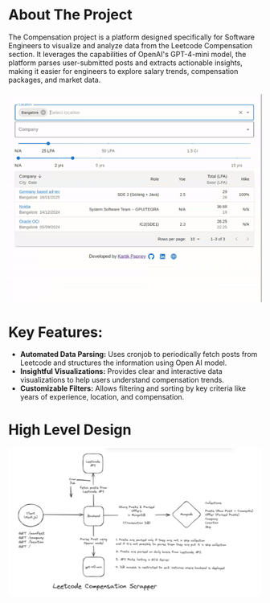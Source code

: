 # About The Project

The Compensation project is a platform designed specifically for Software Engineers to visualize and analyze data from the Leetcode Compensation section. It leverages the capabilities of OpenAI's GPT-4-mini model, the platform parses user-submitted posts and extracts actionable insights, making it easier for engineers to explore salary trends, compensation packages, and market data.
<p style="margin-top: 20px; margin-bottom: 20px;">
  <img src="compensation.gif" alt="Demo">
</p>

# Key Features:

<ul>
    <li>
    <b>Automated Data Parsing:</b> Uses cronjob to periodically fetch posts from Leetcode and structures the information using Open AI model.
    </li>
    <li>
    <b>Insightful Visualizations:</b> Provides clear and interactive data visualizations to help users understand compensation trends.
    </li>
    <li><b>Customizable Filters:</b> Allows filtering and sorting by key criteria like years of experience, location, and compensation.</li>
</ul>

# High Level Design

<p style="margin-top: 20px; margin-bottom: 20px;">
  <img src="hld.png" alt="High Level Design">
</p>
